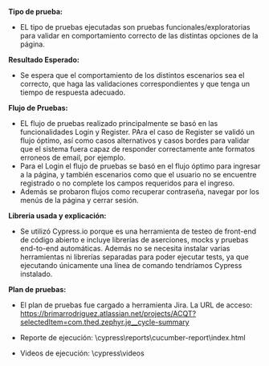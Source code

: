 **Tipo de prueba:**
* EL tipo de pruebas ejecutadas son pruebas funcionales/exploratorias para validar en comportamiento correcto de las distintas opciones de la página.

**Resultado Esperado:**
* Se espera que el comportamiento de los distintos escenarios sea el correcto, que haga las validaciones correspondientes y que tenga un tiempo de respuesta adecuado.

**Flujo de Pruebas:**
* EL flujo de pruebas realizado principalmente se basó en las funcionalidades Login y Register. PAra el caso de Register se validó un flujo óptimo, así como casos alternativos y casos bordes para validar que el sistema fuera capaz de responder correctamente ante formatos erroneos de email, por ejemplo.
* Para el Login el flujo de pruebas se basó en el flujo óptimo para ingresar a la página, y también escenarios como que el usuario no se encuentre registrado o no complete los campos requeridos para el ingreso.
* Además se probaron flujos como recuperar contraseña, navegar por los menús de la página y cerrar sesión.

**Libreria usada y explicación:**
* Se utilizó Cypress.io porque es una herramienta de testeo de front-end de código abierto e incluye librerías de aserciones, mocks y pruebas end-to-end automáticas. Además no se necesita instalar varias herramientas ni librerías separadas para poder ejecutar tests, ya que ejecutando únicamente una línea de comando tendríamos Cypress instalado.

**Plan de pruebas:**
* El plan de pruebas fue cargado a herramienta Jira. La URL de acceso: https://brimarrodriguez.atlassian.net/projects/ACQT?selectedItem=com.thed.zephyr.je__cycle-summary

* Reporte de ejecución: \cypress\reports\cucumber-report\index.html

* Videos de ejecución: \cypress\videos